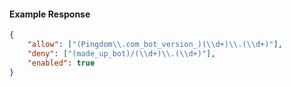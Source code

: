 <!-- Code generated for API Clients. DO NOT EDIT. -->

#### Example Response

```json
{
	"allow": ["(Pingdom\\.com_bot_version_)(\\d+)\\.(\\d+)"],
	"deny": ["(made_up_bot)/(\\d+)\\.(\\d+)"],
	"enabled": true
}
```
